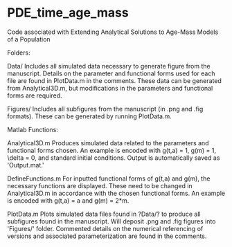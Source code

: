 # PDE_time_age_mass
Code associated with Extending Analytical Solutions to Age-Mass Models of a Population


Folders:

Data/
Includes all simulated data necessary to generate figure from the manuscript. Details on the parameter and functional forms used for each file are found in PlotData.m in the comments. These data can be generated from Analytical3D.m, but modifications in the parameters and functional forms are required.

Figures/
Includes all subfigures from the manuscript (in .png and .fig formats). These can be generated by running PlotData.m.



Matlab Functions:


Analytical3D.m
Produces simulated data related to the parameters and functional forms chosen. An example is encoded with g(t,a) = 1, g(m) = 1, \delta = 0, and standard initial conditions. Output is automatically saved as 'Output.mat.'

DefineFunctions.m
For inputted functional forms of g(t,a) and g(m), the necessary functions are displayed. These need to be changed in Analytical3D.m in accordance with the chosen functional forms. An example is encoded with g(t,a) = a and g(m) = 2*m.

PlotData.m
Plots simulated data files found in ?Data/? to produce all subfigures found in the manuscript. Will deposit .png and .fig figures into 'Figures/' folder. Commented details on the numerical referencing of versions and associated parameterization are found in the comments.

